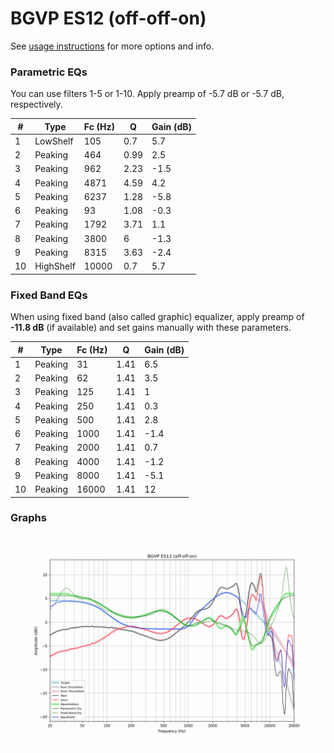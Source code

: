 # BGVP ES12 (off-off-on)
See [usage instructions](https://github.com/jaakkopasanen/AutoEq#usage) for more options and info.

### Parametric EQs
You can use filters 1-5 or 1-10. Apply preamp of -5.7 dB or -5.7 dB, respectively.

|   # | Type      |   Fc (Hz) |    Q |   Gain (dB) |
|-----|-----------|-----------|------|-------------|
|   1 | LowShelf  |       105 | 0.7  |         5.7 |
|   2 | Peaking   |       464 | 0.99 |         2.5 |
|   3 | Peaking   |       962 | 2.23 |        -1.5 |
|   4 | Peaking   |      4871 | 4.59 |         4.2 |
|   5 | Peaking   |      6237 | 1.28 |        -5.8 |
|   6 | Peaking   |        93 | 1.08 |        -0.3 |
|   7 | Peaking   |      1792 | 3.71 |         1.1 |
|   8 | Peaking   |      3800 | 6    |        -1.3 |
|   9 | Peaking   |      8315 | 3.63 |        -2.4 |
|  10 | HighShelf |     10000 | 0.7  |         5.7 |

### Fixed Band EQs
When using fixed band (also called graphic) equalizer, apply preamp of **-11.8 dB** (if available) and set gains manually with these parameters.

|   # | Type    |   Fc (Hz) |    Q |   Gain (dB) |
|-----|---------|-----------|------|-------------|
|   1 | Peaking |        31 | 1.41 |         6.5 |
|   2 | Peaking |        62 | 1.41 |         3.5 |
|   3 | Peaking |       125 | 1.41 |         1   |
|   4 | Peaking |       250 | 1.41 |         0.3 |
|   5 | Peaking |       500 | 1.41 |         2.8 |
|   6 | Peaking |      1000 | 1.41 |        -1.4 |
|   7 | Peaking |      2000 | 1.41 |         0.7 |
|   8 | Peaking |      4000 | 1.41 |        -1.2 |
|   9 | Peaking |      8000 | 1.41 |        -5.1 |
|  10 | Peaking |     16000 | 1.41 |        12   |

### Graphs
![](./BGVP%20ES12%20(off-off-on).png)
